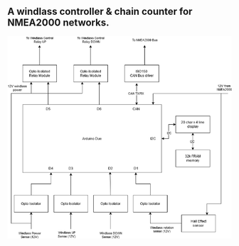 ## A windlass controller & chain counter for NMEA2000 networks.

![Block Diagram](https://github.com/JohnStov/N2K-Chain-Counter/blob/master/Windlass%20Controller.png)
